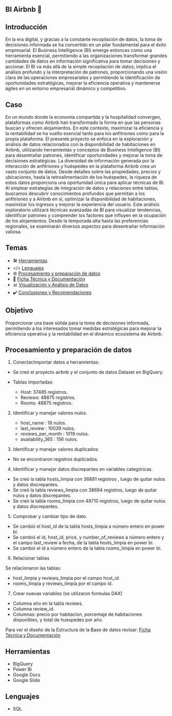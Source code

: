 ## BI Airbnb :hotel:

## Introducción 

En la era digital, y gracias a la constante recopilación de datos, la toma de decisiones informada se ha convertido en un pilar fundamental para el éxito empresarial. El Business Intelligence (BI) emerge entonces como una herramienta esencial, permitiendo a las organizaciones transformar grandes cantidades de datos en información significativa para tomar decisiones y accionar. El BI va más allá de la simple recopilación de datos; implica el análisis profundo y la interpretación de patrones, proporcionando una visión clara de las operaciones empresariales y permitiendo la identificación de oportunidades estratégicas, mejorar la eficiencia operativa y mantenerse ágiles en un entorno empresarial dinámico y competitivo.

## Caso

En un mundo donde la economía compartida y la hospitalidad convergen, plataformas como Airbnb han transformado la forma en que las personas buscan y ofrecen alojamientos. En este contexto, maximizar la eficiencia y la rentabilidad se ha vuelto esencial tanto para los anfitriones como para la propia plataforma. El presente proyecto se enfoca en la exploración y análisis de datos relacionados con la disponibilidad de habitaciones en Airbnb, utilizando herramientas y conceptos de Business Intelligence (BI) para desentrañar patrones, identificar oportunidades y mejorar la toma de decisiones estratégicas.
La diversidad de información generada por la interacción de anfitriones y huéspedes en la plataforma Airbnb crea un vasto conjunto de datos. Desde detalles sobre las propiedades, precios y ubicaciones, hasta la retroalimentación de los huéspedes, la riqueza de estos datos proporciona una oportunidad única para aplicar técnicas de BI. Al emplear estrategias de integración de datos y relaciones entre tablas, buscamos descubrir conocimientos profundos que permitan a los anfitriones y a Airbnb en sí, optimizar la disponibilidad de habitaciones, maximizar los ingresos y mejorar la experiencia del usuario.
Este análisis exploratorio utilizará técnicas avanzadas de BI para visualizar tendencias, identificar patrones y comprender los factores que influyen en la ocupación de los alojamientos. Desde la temporada alta hasta las preferencias regionales, se examinarán diversos aspectos para desentrañar información valiosa. 


## Temas

- :hammer_and_wrench: [Herramientas](#herramientas)
- </> [Lenguajes](#lenguajes)
- :gear: [Procesamiento y preparación de datos](#procesamiento-y-preparación-de-datos)
- :memo: [Ficha Técnica y Documentación](/Ficha_Tecnica/README.md)
- :bar_chart: [Visualización y Análisis de Datos](/Visualizacion/README.md)
- :heavy_check_mark: [Conclusiones y Recomendaciones](/Presentacion/README.md)


## Objetivo

Proporcionar una base sólida para la toma de decisiones informada, permitiendo a los interesados tomar medidas estratégicas para mejorar la eficiencia operativa y la rentabilidad en el dinámico ecosistema de Airbnb.

   
## Procesamiento y preparación de datos

1. Conectar/importar datos a herramientas:

* Se creó el proyecto airbnb y el conjunto de datos Dataset en BigQuery.

* Tablas importadas: 

    - Host: 37485 registros.
    - Reviews: 48875 registros.
    - Rooms: 48875 registros.

2. Identificar y manejar valores nulos.

    - host_name : 18 nulos.
    - last_review : 10039 nulos.
    - reviews_per_month : 1019 nulos.
    - availability_365 : 156 nulos.

3. Identificar y manejar valores duplicados:

* No se encontraron registros duplicados.

4. Identificar y manejar datos discrepantes en variables categóricas.

* Se creó la tabla hosts_limpia con 36881 registros , luego de quitar nulos y datos discrepantes.
* Se creó la tabla reviews_limpia con 38694 registros, luego de quitar nulos y datos discrepantes.
* Se creó la tabla rooms_limpia con 48710 registros, luego de quitar nulos y datos discrepantes. 

5. Comprobar y cambiar tipo de dato.

* Se cambió el host_id de la tabla hosts_limpia a número entero en power bi.
* Se cambió el id, host_id, price, y number_of_reviews a número entero y el campo last_review a fecha,  de la tabla hosts_limpia en power bi.
* Se cambió el id a número entero de la tabla rooms_limpia en power bi.

6. Relacionar tablas

Se relacionaron las tablas:
* host_limpia y reviews_limpia por el campo host_id.
* rooms_limpia y reviews_limpia por el campo id.

7. Crear nuevas variables (se utilizaron formulas DAX)

* Columna año en la tabla reviews.
* Columna review_id.
* Columnas: precio por habitacion, porcentaje de habitaciones disponibles, y total de huespedes por año.


Para ver el diseño de la Estructura de la Base de datos revisar: [Ficha Técnica y Documentación](/Ficha_Tecnica/FTBusinessIntelligence.pdf)

## Herramientas

* BigQuery
* Power Bi
* Google Docs
* Google Slide

## Lenguajes

* SQL




